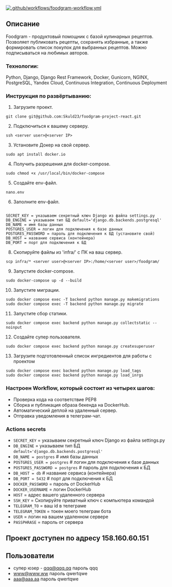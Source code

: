 [![.github/workflows/foodgram-workflow.yml](https://github.com/Skuld23/foodgram-project-react/actions/workflows/foodgram-workflow.yml/badge.svg)](https://github.com/Skuld23/foodgram-project-react/actions/workflows/foodgram-workflow.yml)
##  Описание
Foodgram - продуктовый помощник с базой кулинарных рецептов. Позволяет публиковать рецепты, сохранять избранные, а также формировать список покупок для выбранных рецептов. Можно подписываться на любимых авторов.

### Технологии:
Python, Django, Django Rest Framework, Docker, Gunicorn, NGINX, PostgreSQL, Yandex Cloud, Continuous Integration, Continuous Deployment
### Инструкция по развёртыванию:
1. Загрузите проект.
```
git clone git@github.com:Skuld23/foodgram-project-react.git
```
2. Подключиться к вашему серверу.
```
ssh <server user>@<server IP>
```
3. Установите Докер на свой сервер.
```
sudo apt install docker.io
```
4. Получить разрешения для docker-compose.
```
sudo chmod +x /usr/local/bin/docker-compose
```
5. Создайте env-файл.
```
nano.env
```
6. Заполните env-файл.
```

SECRET_KEY = указываем секретный ключ Django из файла settings.py
DB_ENGINE = указываем тип БД default='django.db.backends.postgresql'
DB_NAME = имя базы данных
POSTGRES_USER = логин для подключения к базе данных
POSTGRES_PASSWORD = пароль для подключения к БД (установите свой)
DB_HOST = название сервиса (контейнера)
DB_PORT = порт для подключения к БД
```
8. Скопируйте файлы из 'infra/' с ПК на ваш сервер.
```
scp infra/* <server user>@<server IP>:/home/<server user>/foodgram/
```
9. Запустите docker-compose.
```
sudo docker-compose up -d --build
```
10. Запустите миграции.
```
sudo docker compose exec -T backend python manage.py makemigrations
sudo docker compose exec -T backend python manage.py migrate
```
11. Запустите сбор статики.
```
sudo docker compose exec backend python manage.py collectstatic --noinput
```
12. Создайте супер пользователя.
```
sudo docker compose exec backend python manage.py createsuperuser
```
13. Загрузите подготовленный список ингредиентов для работы с проектом
```
sudo docker compose exec backend python manage.py load_tags
sudo docker compose exec backend python manage.py load_inrgs
```

### Настроен Workflow, который состоит из четырех шагов:
- Проверка кода на соответствие PEP8
- Сборка и публикация образа бекенда на DockerHub.
- Автоматический деплой на удаленный сервер.
- Отправка уведомления в телеграм-чат.

### Actions secrets
- `SECRET_KEY` = указываем секретный ключ Django из файла settings.py
- `DB_ENGINE` = указываем тип БД `default='django.db.backends.postgresql'`
- `DB_NAME = postgres` # имя базы данных
- `POSTGRES_USER = postgres` # логин для подключения к базе данных
- `POSTGRES_PASSWORD = postgres` # пароль для подключения к БД
- `DB_HOST = db` # название сервиса (контейнера)
- `DB_PORT = 5432` # порт для подключения к БД
- `DOCKER_PASSWORD` = пароль от DockerHub
- `DOCKER_USERNAME` = логин DockerHub
- `HOST` = адрес вашего удаленного сервера
- `SSH_KEY` = Скопируйте приватный ключ с компьютера командой 
- `TELEGRAM_TO` = ваш id в телеграме
- `TELEGRAM_TOKEN` = токен моего телеграм бота 
- `USER` = логин на вашем удаленном сервере
- `PASSPHRASE` = пароль от сервера

<h2>Проект доступен по адресу 
158.160.60.151

  ## Пользователи 

- супер юзер - qqq@qqq.qq  пароль qqq 
- www@www.ww пароль qwertqwe
- aaa@aaa.aa пароль qwertqwe

